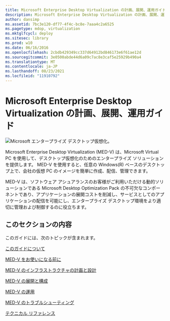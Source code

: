 ```yaml
---
title: Microsoft Enterprise Desktop Virtualization の計画、展開、運用ガイド
description: Microsoft Enterprise Desktop Virtualization の計画、展開、運用ガイド
author: dansimp
ms.assetid: 7bc3e120-df77-4f4c-bc8e-7aaa4c2a6525
ms.pagetype: mdop, virtualization
ms.mktglfcycl: deploy
ms.sitesec: library
ms.prod: w10
ms.date: 06/16/2016
ms.openlocfilehash: 2cbdb429349cc337d64912bd846173e6f61ae12d
ms.sourcegitcommit: 3e0500abde44d6a09c7ac8e3caf5e25929b490a4
ms.translationtype: MT
ms.contentlocale: ja-JP
ms.lasthandoff: 08/23/2021
ms.locfileid: "11910792"
---
```

# <a name="microsoft-enterprise-desktop-virtualization-planning-deployment-and-operations-guide"></a>Microsoft Enterprise Desktop Virtualization の計画、展開、運用ガイド


![Microsoft エンタープライズ デスクトップ仮想化。](images/medv.gif)

Microsoft Enterprise Desktop Virtualization (MED-V) は、Microsoft Virtual PC を使用して、デスクトップ仮想化のためのエンタープライズ ソリューションを提供します。 MED-V を使用すると、任意の Windows(R) ベースのデスクトップ上で、会社の仮想 PC のイメージを簡単に作成、配信、管理できます。

MED-V は、ソフトウェア アシュアランスのお客様がご利用いただける動的ソリューションである Microsoft Desktop Optimization Pack の不可欠なコンポーネントであり、アプリケーションの展開コストを削減し、サービスとしてのアプリケーションの配信を可能にし、エンタープライズ デスクトップ環境をより適切に管理および制御するのに役立ちます。

## <a name="in-this-section"></a>このセクションの内容


このガイドには、次のトピックが含まれます。

[このガイドについて](about-this-guidemedv.md)

[MED-V をお使いになる前に](getting-started-with-med-v.md)

[MED-V のインフラストラクチャの計画と設計](med-v-infrastructure-planning-and-design.md)

[MED-V の展開と構成](med-v-deployment-and-configuration.md)

[MED-V の運用](med-v-operations.md)

[MED-V のトラブルシューティング](troubleshooting-med-v.md)

[テクニカル リファレンス](technical-referencemedv-10-sp1.md)

 

 





